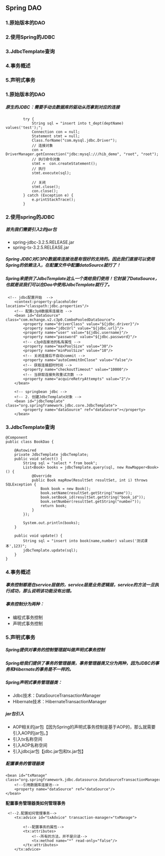 ## Spring DAO
### 1.原始版本的DAO
### 2.使用Spring的JDBC
### 3.JdbcTemplate查询
### 4.事务概述
### 5.声明式事务

### 1.原始版本的DAO
##### 原生的JDBC：需要手动去数据库的驱动从而拿到对应的连接
```
		try {
			String sql = "insert into t_dept(deptName) values('test');";
			Connection con = null;
			Statement stmt = null;
			Class.forName("com.mysql.jdbc.Driver");
			// 连接对象
			con = DriverManager.getConnection("jdbc:mysql:///hib_demo", "root", "root");
			// 执行命令对象
			stmt =  con.createStatement();
			// 执行
			stmt.execute(sql);
			
			// 关闭
			stmt.close();
			con.close();
		} catch (Exception e) {
			e.printStackTrace();
		}
```
### 2.使用spring的JDBC
##### 首先我们需要引入2的jar包
- spring-jdbc-3.2.5.RELEASE.jar
- spring-tx-3.2.5.RELEASE.jar
##### Spring JDBC对C3P0数据库连接池是有很好的支持的。因此我们直接可以使用Spring的依赖注入，在配置文件中配置dataSource就行了！
##### Spring来提供了JdbcTemplate这么一个类给我们使用！它封装了DataSource，也就是说我们可以在Dao中使用JdbcTemplate就行了。
```
 <!-- jdbc配置开始  -->
    <context:property-placeholder location="classpath:jdbc.properties"/>
    <!-- 配置c3p0数据库连接池 -->
    <bean id="dataSource" class="com.mchange.v2.c3p0.ComboPooledDataSource">
        <property name="driverClass" value="${jdbc.driver}"/>
        <property name="jdbcUrl" value="${jdbc.url}"/>
        <property name="user" value="${jdbc.username}"/>
        <property name="password" value="${jdbc.password}"/>
        <!-- c3p0连接池的私有属性 -->
        <property name="maxPoolSize" value="30"/>
        <property name="minPoolSize" value="10"/>
        <!-- 关闭连接后不自动commit -->
        <property name="autoCommitOnClose" value="false"/>
        <!-- 获取连接超时时间 -->
        <property name="checkoutTimeout" value="10000"/>
        <!-- 当获取连接失败重试次数 -->
        <property name="acquireRetryAttempts" value="2"/>
    </bean>
    
    <!-- springbean jdbc -->
    <!-- 2. 创建JdbcTemplate对象 -->
    <bean id="jdbcTemplate" class="org.springframework.jdbc.core.JdbcTemplate">
        <property name="dataSource" ref="dataSource"></property>
    </bean>
```
### 3.JdbcTemplate查询
```
@Component
public class BookDao {

    @Autowired
    private JdbcTemplate jdbcTemplate;
    public void select() {
        String sql = "select * from book";
        List<Book> books = jdbcTemplate.query(sql, new RowMapper<Book>() {
            @Override
            public Book mapRow(ResultSet resultSet, int i) throws SQLException {
                Book book = new Book();
                book.setName(resultSet.getString("name"));
                book.setBook_id(resultSet.getString("book_id"));
                book.setNumber(resultSet.getString("number"));
                return book;
            }
        });

        System.out.println(books);
    }

    public void update() {
        String sql = "insert into book(name,number) values('测试课本',123)";
        jdbcTemplate.update(sql);
    }
}
```
### 4.事务概述
##### 事务控制都是在service层做的，service层是业务逻辑层，service的方法一旦执行成功，那么说明该功能没有出错。
##### 事务控制分为两种：
- 编程式事务控制
- 声明式事务控制
### 5.声明式事务
##### Spring提供对事务的控制管理就叫做声明式事务控制
##### Spring给我们提供了事务的管理器类，事务管理器类又分为两种，因为JDBC的事务和Hibernate的事务是不一样的。
##### Spring声明式事务管理器类：
- Jdbc技术：DataSourceTransactionManager
- Hibernate技术：HibernateTransactionManager
##### jar包引入
- AOP相关的jar包【因为Spring的声明式事务控制是基于AOP的，那么就需要引入AOP的jar包。】
- 引入tx名称空间
- 引入AOP名称空间
- 引入jdbcjar包【jdbc.jar包和tx.jar包】
##### 配置事务的管理器类
    <bean id="txManage" class="org.springframework.jdbc.datasource.DataSourceTransactionManager">
        <!--引用数据库连接池-->
        <property name="dataSource" ref="dataSource"/>
    </bean>

**配置事务管理器类如何管理事务**

```
 <!--2.配置如何管理事务-->
    <tx:advice id="txAdvice" transaction-manager="txManage">

        <!--配置事务的属性-->
        <tx:attributes>
            <!--所有的方法，并不是只读-->
            <tx:method name="*" read-only="false"/>
        </tx:attributes>
    </tx:advice>
```

